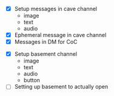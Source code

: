 - [x] Setup messages in cave channel
    - image
    - text
    - audio
- [x] Ephemeral message in cave channel
- [x] Messages in DM for CoC
<!-- - [ ] Joining basement channel -->
- [x] Setup basement channel
    - image
    - text
    - audio
    - button
- [ ] Setting up basement to actually open